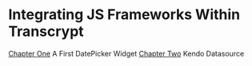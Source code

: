 # Integrating JS Frameworks Within Transcrypt

[Chapter One](./ch1_first_widget.md) A First DatePicker Widget
[Chapter Two](./ch2_datasource.md) Kendo Datasource
